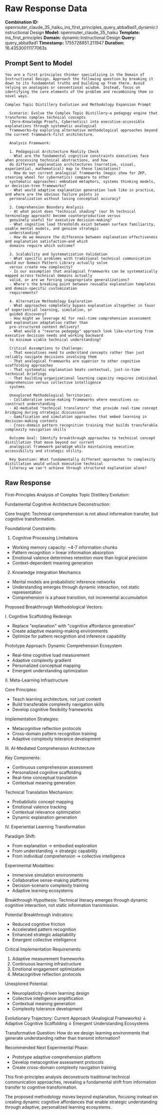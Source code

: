 # Raw Response Data

**Combination ID:** openrouter_claude_35_haiku_ins_first_principles_query_abba9ad1_dynamic:Instructional Design
**Model:** openrouter_claude_35_haiku
**Template:** ins_first_principles
**Domain:** dynamic:Instructional Design
**Query:** query_abba9ad1
**Timestamp:** 1755728851.211947
**Duration:** 16.43530011177063s

## Prompt Sent to Model

```
You are a first principles thinker specializing in the Domain of Instructional Design. Approach the following question by breaking it down to its fundamental truths and building up from there. Avoid relying on analogies or conventional wisdom. Instead, focus on identifying the core elements of the problem and recombining them in novel ways.

Complex Topic Distillery Evolution and Methodology Expansion Prompt

  Scenario: Evolve the Complex Topic Distillery—a pedagogy engine that transforms complex technical concepts
  (Zero-Knowledge Proofs, Cybernetics) into executive-accessible explanations through systematic analogical
  frameworks—by exploring alternative methodological approaches beyond the current framework-first architecture.

  Analysis Framework:

  1. Pedagogical Architecture Reality Check
  - What are the fundamental cognitive constraints executives face when processing technical abstractions, and how
  do different explanation architectures (narrative, visual, experiential, mathematical) map to these limitations?
  - How do our current analogical frameworks (magic show for ZKP, steering wheel for cybernetics) compare to other
  systematic approaches: embodied metaphors, systems thinking models, or decision-tree frameworks?
  - What would adaptive explanation generation look like in practice, and where are the obvious failure points in
  personalization without losing conceptual accuracy?

  2. Comprehension Boundary Analysis
  - At what point does "technical shading" (our 5% technical terminology approach) become counterproductive versus
  genuinely useful for executive decision-making?
  - What cognitive load thresholds exist between surface familiarity, usable mental models, and genuine strategic
  understanding?
  - How do we measure the difference between explanation effectiveness and explanation satisfaction—and which
  domains require which outcome?

  3. Scalability and Systematization Validation
  - What specific problems with traditional technical communication would our Domain Pattern Library actually solve
  versus create new complexity?
  - Is our assumption that analogical frameworks can be systematically mapped across technical domains actually
  valid, or are we forcing inappropriate generalizations?
  - Where's the breaking point between reusable explanation templates and domain-specific customization
  requirements?

  4. Alternative Methodology Exploration
  - What approaches completely bypass explanation altogether in favor of experiential learning, simulation, or
  guided discovery?
  - How might we leverage AI for real-time comprehension assessment and explanation adaptation rather than
  pre-structured content delivery?
  - What would a "reverse pedagogy" approach look like—starting from executive decision needs and working backward
  to minimum viable technical understanding?

  Critical Assumptions to Challenge:
  - That executives need to understand concepts rather than just reliably navigate decisions involving them
  - That analogical frameworks are superior to other cognitive scaffolding approaches
  - That systematic explanation beats contextual, just-in-time technical briefings
  - That building organizational learning capacity requires individual comprehension versus collective intelligence
  systems

  Unexplored Methodological Territories:
  - Collaborative sense-making frameworks where executives co-construct understanding
  - AI-mediated "technical translators" that provide real-time concept bridging during strategic discussions
  - Gamification and simulation approaches that embed learning in decision-making contexts
  - Cross-domain pattern recognition training that builds transferable complexity navigation skills

  Outcome Goal: Identify breakthrough approaches to technical concept distillation that move beyond our current
  analogical framework paradigm while maintaining executive accessibility and strategic utility.

  Key Question: What fundamentally different approaches to complexity distillation would unlock executive technical
  literacy we can't achieve through structured explanation alone?
```

## Raw Response

First-Principles Analysis of Complex Topic Distillery Evolution:

Fundamental Cognitive Architecture Deconstruction:

Core Insight: Technical comprehension is not about information transfer, but cognitive transformation.

Foundational Constraints:
1. Cognitive Processing Limitations
- Working memory capacity: ~4-7 information chunks
- Pattern recognition > linear information absorption
- Emotional valence determines retention more than logical precision
- Context-dependent meaning generation

2. Knowledge Integration Mechanics
- Mental models are probabilistic inference networks
- Understanding emerges through dynamic interaction, not static representation
- Comprehension is a phase transition, not incremental accumulation

Proposed Breakthrough Methodological Vectors:

I. Cognitive Scaffolding Redesign
- Replace "explanation" with "cognitive affordance generation"
- Create adaptive meaning-making environments
- Optimize for pattern recognition and inference capability

Prototype Approach: Dynamic Comprehension Ecosystem
- Real-time cognitive load measurement
- Adaptive complexity gradient
- Personalized conceptual mapping
- Emergent understanding optimization

II. Meta-Learning Infrastructure

Core Principles:
- Teach learning architecture, not just content
- Build transferable complexity navigation skills
- Develop cognitive flexibility frameworks

Implementation Strategies:
- Metacognitive reflection protocols
- Cross-domain pattern recognition training
- Adaptive complexity tolerance development

III. AI-Mediated Comprehension Architecture

Key Components:
- Continuous comprehension assessment
- Personalized cognitive scaffolding
- Real-time conceptual translation
- Contextual meaning generation

Technical Translation Mechanism:
- Probabilistic concept mapping
- Emotional valence tracking
- Contextual relevance optimization
- Dynamic explanation generation

IV. Experiential Learning Transformation

Paradigm Shift:
- From explanation → embodied exploration
- From understanding → strategic capability
- From individual comprehension → collective intelligence

Experimental Modalities:
- Immersive simulation environments
- Collaborative sense-making platforms
- Decision-scenario complexity training
- Adaptive learning ecosystems

Breakthrough Hypothesis:
Technical literacy emerges through dynamic cognitive interaction, not static information transmission.

Potential Breakthrough Indicators:
- Reduced cognitive friction
- Accelerated pattern recognition
- Enhanced strategic adaptability
- Emergent collective intelligence

Critical Implementation Requirements:
1. Adaptive measurement frameworks
2. Continuous learning infrastructure
3. Emotional engagement optimization
4. Metacognitive reflection protocols

Unexplored Potential:
- Neuroplasticity-driven learning design
- Collective intelligence amplification
- Contextual meaning generation
- Complexity tolerance development

Evolutionary Trajectory:
Current Approach (Analogical Frameworks)
↓
Adaptive Cognitive Scaffolding
↓
Emergent Understanding Ecosystems

Transformative Question:
How do we design learning environments that generate understanding rather than transmit information?

Recommended Next Experimental Phase:
- Prototype adaptive comprehension platform
- Develop metacognitive assessment protocols
- Create cross-domain complexity navigation training

This first-principles analysis deconstructs traditional technical communication approaches, revealing a fundamental shift from information transfer to cognitive transformation.

The proposed methodology moves beyond explanation, focusing instead on creating dynamic cognitive affordances that enable strategic understanding through adaptive, personalized learning ecosystems.